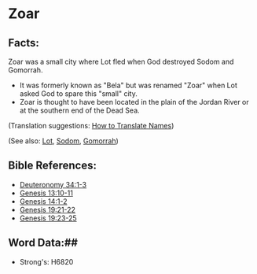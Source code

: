 # Zoar #

## Facts: ##

Zoar was a small city where Lot fled when God destroyed Sodom and Gomorrah.

* It was formerly known as "Bela" but was renamed "Zoar" when Lot asked God to spare this "small" city.
* Zoar is thought to have been located in the plain of the Jordan River or at the southern end of the Dead Sea.

(Translation suggestions: [How to Translate Names](rc://en/ta/man/translate/translate-names))

(See also: [Lot](lot.md), [Sodom](sodom.md), [Gomorrah](gomorrah.md))

## Bible References: ##

* [Deuteronomy 34:1-3](rc://en/tn/help/deu/34/01)
* [Genesis 13:10-11](rc://en/tn/help/gen/13/10)
* [Genesis 14:1-2](rc://en/tn/help/gen/14/01)
* [Genesis 19:21-22](rc://en/tn/help/gen/19/21)
* [Genesis 19:23-25](rc://en/tn/help/gen/19/23)

## Word Data:##

* Strong's: H6820
